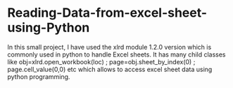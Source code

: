 # Reading-Data-from-excel-sheet-using-Python
In this small project, I have used the xlrd module 1.2.0 version which is commonly used in python to handle Excel sheets. It has many child classes like obj=xlrd.open_workbook(loc) ; page=obj.sheet_by_index(0) ; page.cell_value(0,0) etc which allows to access excel sheet data using python programming.
